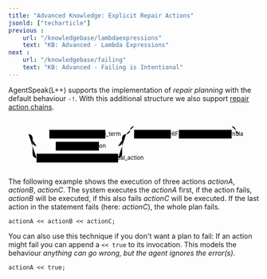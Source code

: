 ```yaml
---
title: "Advanced Knowledge: Explicit Repair Actions"
jsonld: ["techarticle"]
previous :
    url: "/knowledgebase/lambdaexpressions"
    text: "KB: Advanced - Lambda Expressions"
next :
    url: "/knowledgebase/failing"
    text: "KB: Advanced - Failing is Intentional"
---
```


AgentSpeak(L++) supports the implementation of _repair planning_ with the default behaviour ```-!```. With this additional structure we also support [repair action chains](https://agentspeak-java.lightjason.org/rrd-output/html/org/lightjason/agentspeak/grammar/Agent.g4/index.htm#503f34271b101269197f766a6b90e4a9).

<!--more-->

<svg class="railroad-diagram" viewBox="0 0 628 131" height="120pt" id="svg_503f34271b101269197f766a6b90e4a9"><path d="M20 30v20m10-20v20M20 40h20.5m-.5 0h10m0 0h20" transform="translate(.5 .5)"/><g class="non-terminal" transform="translate(.5 .5)"><path d="M70 40h32m140 0h32M102 29h140v22H102z"/><a xmlns:xlink="http://www.w3.org/1999/xlink" xlink:href="https://agentspeak-java.lightjason.org/rrd-output/html/org/lightjason/agentspeak/grammar/Agent.g4/index.htm#42600adc6af2349e9c1da893ee2ec08d"><text x="172" y="44">executable_term</text></a></g><path d="M274 40h20M50 40a10 10 0 0 1 10 10v10a10 10 0 0 0 10 10" transform="translate(.5 .5)"/><g class="non-terminal" transform="translate(.5 .5)"><path d="M70 70h48m108 0h48M118 59h108v22H118z"/><a xmlns:xlink="http://www.w3.org/1999/xlink" xlink:href="https://agentspeak-java.lightjason.org/rrd-output/html/org/lightjason/agentspeak/grammar/Agent.g4/index.htm#163e59b1504a89d48bda077b55007abc"><text x="172" y="74">test_action</text></a></g><path d="M274 70a10 10 0 0 0 10-10V50a10 10 0 0 1 10-10M50 40a10 10 0 0 1 10 10v40a10 10 0 0 0 10 10" transform="translate(.5 .5)"/><g class="non-terminal" transform="translate(.5 .5)"><path d="M70 89h204v22H70z"/><a xmlns:xlink="http://www.w3.org/1999/xlink" xlink:href="https://agentspeak-java.lightjason.org/rrd-output/html/org/lightjason/agentspeak/grammar/Agent.g4/index.htm#a6ff3b47279b01ca106287f45227661c"><text x="172" y="104">achievement_goal_action</text></a></g><path d="M274 100a10 10 0 0 0 10-10V50a10 10 0 0 1 10-10m0 0a10 10 0 0 0 10-10 10 10 0 0 1 10-10m0 0h244m0 0a10 10 0 0 1 10 10 10 10 0 0 0 10 10m-284 0h20m244 0" transform="translate(.5 .5)"/><g class="non-terminal" transform="translate(.5 .5)"><path d="M314 29h92v22h-92z"/><a xmlns:xlink="http://www.w3.org/1999/xlink" xlink:href="https://agentspeak-java.lightjason.org/rrd-output/html/org/lightjason/agentspeak/grammar/Agent.g4/index.htm#60cf3b0028df9d050ee4c038c45c66d"><text x="360" y="44">LEFTSHIFT</text></a></g><path d="M406 40h10m0 0h10" transform="translate(.5 .5)"/><g class="non-terminal" transform="translate(.5 .5)"><path d="M426 29h132v22H426z"/><a xmlns:xlink="http://www.w3.org/1999/xlink" xlink:href="https://agentspeak-java.lightjason.org/rrd-output/html/org/lightjason/agentspeak/grammar/Agent.g4/index.htm#503f34271b101269197f766a6b90e4a9"><text x="492" y="44">repair_formula</text></a></g><path d="M558 40h20m0 0h10m0 0h20m-10-10v20m10-20v20" transform="translate(.5 .5)"/></svg>

The following example shows the execution of three actions _actionA_, _actionB_, _actionC_. The system executes the _actionA_ first, if the action fails, _actionB_ will be executed, if this also fails _actionC_ will be executed. If the last action in the statement fails (here: _actionC_), the whole plan fails.

<!-- htmlmin:ignore -->
<pre data-language="AgentSpeak(L++)"><code class="language-agentspeak">actionA << actionB << actionC;
</code></pre>
<!-- htmlmin:ignore -->

You can also use this technique if you don't want a plan to fail: If an action might fail you can append a ```<< true``` to its invocation. This models the behaviour _anything can go wrong, but the agent ignores the error(s)_.
<!-- htmlmin:ignore --><pre data-language="AgentSpeak(L++)"><code class="language-agentspeak">actionA << true;
</code></pre><!-- htmlmin:ignore -->
